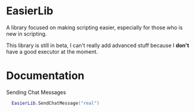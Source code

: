 # EasierLib
A library focused on making scripting easier, especially for those who is new in scripting.

This library is still in beta, I can't really add advanced stuff because I **don't** have a good executor at the moment.

# Documentation
Sending Chat Messages
```lua
  EasierLib.SendChatMessage("real")
```
